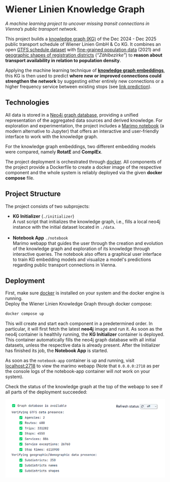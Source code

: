 # Wiener Linien Knowledge Graph

_A machine learning project to uncover missing transit connections in Vienna’s public transport network._

This project builds a [knowledge graph (KG)](https://en.wikipedia.org/wiki/Knowledge_graph) of the Dec 2024 - Dec 2025 public
transport schedule of Wiener Linien GmbH & Co KG. It combines an open [GTFS schedule dataset](https://www.data.gv.at/katalog/datasets/ab4a73b6-1c2d-42e1-b4d9-049e04889cf0)
with [fine-grained population data](https://www.data.gv.at/katalog/datasets/09e70f89-cadf-4a3b-a29a-2b3f3c6cbd71) (2021) and [geographic shapes of registration districts](https://www.data.gv.at/katalog/datasets/e4079286-310c-435a-af2d-64604ba9ade5) (_“Zählbezirke”_)
to **reason about transport availability in relation to population density**.

Applying the machine learning technique of [**knowledge graph embeddings**](https://en.wikipedia.org/wiki/Knowledge_graph_embedding),
this KG is then used to predict **where new or improved connections could strengthen the network** by suggesting either entirely new connections
or a higher frequency service between existing stops (see [link prediction](https://en.wikipedia.org/wiki/Link_prediction)).

## Technologies

All data is stored in a [Neo4j graph database](https://neo4j.com), providing a unified representation of the aggregated
data sources and derived knowledge. For exploration and experimentation, the project includes a [Marimo notebook](https://marimo.io)
(a modern alternative to Jupyter) that offers an interactive and user-friendly interface to work with the knowledge graph.

For the knowledge graph embeddings, two different embedding models were compared, namely **RotatE** and **ComplEx**.

The project deployment is orchestrated through [docker](https://www.docker.com). All components of the project provide a Dockerfile
to create a docker image of the respective component and the whole system is reliably deployed via the given
**docker compose** file.

## Project Structure

The project consists of two subprojects:
- **KG Initializer** (`./initializer`)  
A rust script that initializes the knowledge graph, i.e., fills a local neo4j instance with the initial dataset
located in `./data`.</br></br>
- **Notebook App** `./notebook`  
Marimo webapp that guides the user through the creation and evolution of the knowledge graph and exploration
of its knowledge through interactive queries. The notebook also offers a graphical user interface to train KG
embedding models and visualize a model's predictions regarding public transport connections in Vienna.

## Deployment

First, make sure [docker](https://www.docker.com) is installed on your system and the docker engine is running.  
Deploy the Wiener Linien Knowledge Graph through docker compose:

```sh
docker compose up
```

This will create and start each component in a predetermined order. In particular, it will first fetch the latest
**neo4j** image and run it. As soon as the neo4j container is healthily running, the **KG Initializer** container is deployed.
This container automatically fills the neo4j graph database with all initial datasets, unless the respective data is
already present. After the Initializer has finished its job, the **Notebook App** is started.

As soon as the `notebook-app` container is up and running, visit [localhost:2718](https://localhost:2718) to view
the marimo webapp (Note that `0.0.0.0:2718` as per the console logs of the notebook-app container will _not_ work
on your system).  

Check the status of the knowledge graph at the top of the webapp to see if all parts of the
deployment succeeded:

![kg-status.png](assets/kg-status.png)